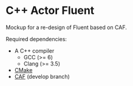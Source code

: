 # C++ Actor Fluent

Mockup for a re-design of Fluent based on CAF.

Required dependencies:

- A C++ compiler
  - GCC (>= 6)
  - Clang (>= 3.5)
- [CMake](http://www.cmake.org)
- [CAF][caf] (develop branch)

[caf]: https://github.com/actor-framework/actor-framework
